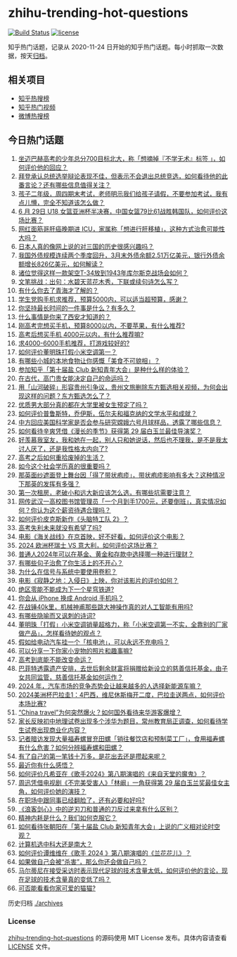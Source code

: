 # zhihu-trending-hot-questions

[![Build Status](https://github.com/justjavac/zhihu-trending-hot-questions/workflows/ci/badge.svg?branch=master)](https://github.com/justjavac/zhihu-trending-hot-questions/actions)
[![license](https://img.shields.io/github/license/justjavac/zhihu-trending-hot-questions)](https://github.com/justjavac/zhihu-trending-hot-questions/blob/master/LICENSE)

知乎热门话题，记录从 2020-11-24
日开始的知乎热门话题。每小时抓取一次数据，按天[归档](./archives)。

## 相关项目

- [知乎热搜榜](https://github.com/justjavac/zhihu-trending-top-search)
- [知乎热门视频](https://github.com/justjavac/zhihu-trending-hot-video)
- [微博热搜榜](https://github.com/justjavac/weibo-trending-hot-search)

## 今日热门话题

<!-- BEGIN -->
<!-- 最后更新时间 Sun Jun 30 2024 03:02:00 GMT+0800 (China Standard Time) -->

1. [坐迈巴赫高考的少年总分700目标北大，称「想摘掉『不学无术』标签 」，如何评价他的回应？](https://www.zhihu.com/question/659949475)
1. [拜登承认总统选举辩论表现不佳，但表示不会退出总统竞选，如何看待他的此番言论？还有哪些信息值得关注？](https://www.zhihu.com/question/660259081)
1. [孩子二年级，周四期末考试，老师明示我们给孩子请假，不要参加考试，我有点儿懵，完全不知道该怎么做？](https://www.zhihu.com/question/659863322)
1. [6 月 29日 U18 女篮亚洲杯半决赛，中国女篮79比61战胜韩国队，如何评价这场比赛？](https://www.zhihu.com/question/660296712)
1. [网红面筋哥肝癌晚期进 ICU，家属称「想进行肝移植」，这种方式治愈可能性大吗？](https://www.zhihu.com/question/660285164)
1. [日本人真的像网上说的对三国的历史很感兴趣吗？](https://www.zhihu.com/question/312873401)
1. [我国外债规模连续两个季度回升，3月末外债余额2.51万亿美元，银行外债余额增长826亿美元，如何解读？](https://www.zhihu.com/question/660212314)
1. [诸位觉得这样一款架空T-34放到1943年库尔斯克战场会如何？](https://www.zhihu.com/question/660178374)
1. [文笔挑战：出句：水碧天蓝花木秀，下联或续句诗怎么写？](https://www.zhihu.com/question/660259253)
1. [有什么你去了青海才了解的？](https://www.zhihu.com/question/604122084)
1. [学生党购手机求推荐，预算5000内，可以适当超预算，感谢？](https://www.zhihu.com/question/658615615)
1. [你坚持最长时间的一件事是什么？有多久？](https://www.zhihu.com/question/659900501)
1. [什么事情是你来了西安才知道的？](https://www.zhihu.com/question/289628382)
1. [刚高考完想买手机，预算8000以内，不要苹果，有什么推荐?](https://www.zhihu.com/question/658792409)
1. [高考后想买手机 4000元以内，有什么推荐嘛?](https://www.zhihu.com/question/658754467)
1. [求4000-6000手机推荐，打游戏较好的?](https://www.zhihu.com/question/658626495)
1. [如何评价董明珠打假小米空调第一？](https://www.zhihu.com/question/660248799)
1. [有哪些小城的本地食物让你感慨「美食不可貌相」？](https://www.zhihu.com/question/659402921)
1. [参加知乎「第十届盐 Club 新知青年大会」是种什么样的体验？](https://www.zhihu.com/question/658727574)
1. [在古代，高门贵女能决定自己的命运吗？](https://www.zhihu.com/question/650871103)
1. [用「山河破碎」形容贵州引争议‍，贵州文旅删除东方甄选相关视频，为何会出现这样的问题？东方甄选怎么了？](https://www.zhihu.com/question/660244409)
1. [优质男大部分真的都在大学里被女生预定了吗？](https://www.zhihu.com/question/657376611)
1. [如何评价普鲁斯特，乔伊斯，伍尔夫和福克纳的文学水平和成就？](https://www.zhihu.com/question/30862502)
1. [中方回应美国科学家是否会参与研究嫦娥六号月球样品，透露了哪些信息？](https://www.zhihu.com/question/660257053)
1. [如何看待辛爽凭借《漫长的季节》获得第 29 届白玉兰最佳导演奖？](https://www.zhihu.com/question/660209704)
1. [好羡慕我室友，我和她在一起，别人只和她说话，然后也不理我，是不是我太讨人厌了，还是我性格太内向了?](https://www.zhihu.com/question/659542610)
1. [高考之后如何重拾废掉的生活？](https://www.zhihu.com/question/659907800)
1. [如今这个社会学历真的很重要吗？](https://www.zhihu.com/question/659406729)
1. [那英面纱遮面登上舞台因「得了带状疱疹」，带状疱疹影响有多大？这种情况下那英的发挥有多强？](https://www.zhihu.com/question/660244568)
1. [第一次租房，老破小和远大新应该怎么选，有哪些坑需要注意？](https://www.zhihu.com/question/658747694)
1. [网传武汉一高校图书馆管理员「一个月到手1700元，还要倒班」，真实情况如何？你认为这个薪资待遇合理吗？](https://www.zhihu.com/question/660183351)
1. [如何评价皮克斯新作《头脑特工队 2》？](https://www.zhihu.com/question/659516935)
1. [高考失利未来就没有希望了吗?](https://www.zhihu.com/question/659653770)
1. [电影《海关战线》在京首映，好不好看，如何评价这个电影？](https://www.zhihu.com/question/660110065)
1. [2024 欧洲杯瑞士 VS 意大利，如何评价这场比赛？](https://www.zhihu.com/question/660056549)
1. [普通人2024年可以在基金、黄金和存款中选择哪一种进行理财？](https://www.zhihu.com/question/658147150)
1. [有哪些句子治愈了你生活上的不开心？](https://www.zhihu.com/question/660057332)
1. [为什么在信号与系统中要使用卷积？](https://www.zhihu.com/question/660159367)
1. [电影《寂静之地：入侵日》上映，你对该影片的评价如何？](https://www.zhihu.com/question/660162706)
1. [绝区零能不能成为下一个星穹铁道?](https://www.zhihu.com/question/659485322)
1. [你会从 iPhone 换成 Android 手机吗？](https://www.zhihu.com/question/652018528)
1. [在战锤40k里，机械神甫那些跳大神操作真的对人工智能有用吗?](https://www.zhihu.com/question/659215909)
1. [有哪些隐喻而又讽刺的诗词?](https://www.zhihu.com/question/660055624)
1. [董明珠「打假」小米空调销量超格力，称「小米空调第一不实，全靠别的厂家做产品」，怎样看待她的观点？](https://www.zhihu.com/question/660250601)
1. [假如给电动汽车挂一个「核电池」，可以永远不充电吗？](https://www.zhihu.com/question/660158838)
1. [可以分享一下你家小宠物的照片和趣事嘛?](https://www.zhihu.com/question/607105489)
1. [高考到底能不能改变命运？](https://www.zhihu.com/question/660076867)
1. [巴菲特透露遗产安排，去世后剩余财富将捐赠给新设立的慈善信托基金，由子女共同监管，慈善信托基金如何运作？](https://www.zhihu.com/question/660247020)
1. [2024 年，汽车市场的竞争态势会让越来越多的人选择新能源车嘛？](https://www.zhihu.com/question/660246461)
1. [2024美洲杯巴拉圭1：4巴西，维尼休斯梅开二度，巴拉圭送两点，如何评价本场比赛?](https://www.zhihu.com/question/660250406)
1. [“China travel”为何突然爆火？如何国外看待来华游客爆增？](https://www.zhihu.com/question/659585744)
1. [家长反映初中地理试卷出现多个涉华为题目，常州教育局正调查，如何看待学生试卷出现商业化内容？](https://www.zhihu.com/question/660147159)
1. [记者暗访发现大量福寿螺冒充田螺「销往餐饮店和预制菜工厂」，食用福寿螺有什么危害？如何分辨福寿螺和田螺？](https://www.zhihu.com/question/660180885)
1. [有了自己的第一笔钱十万多，是花出去还是攒起来呢？](https://www.zhihu.com/question/660206987)
1. [最近你有什么感悟？](https://www.zhihu.com/question/660165597)
1. [如何评价凡希亚在《歌手2024》第八期演唱的《来自天堂的魔鬼》？](https://www.zhihu.com/question/660210595)
1. [周迅凭借电视剧《不完美受害人》「林阚」一角获得第 29 届白玉兰奖最佳女主角，如何评价她的演技？](https://www.zhihu.com/question/660212148)
1. [在职场中跟同事已经翻脸了，还有必要和好吗?](https://www.zhihu.com/question/659718260)
1. [《浪客剑心》中的逆刃刀和普通的刀反过来拿有什么区别？](https://www.zhihu.com/question/33722455)
1. [精神内耗是什么？我们如何克服它？](https://www.zhihu.com/question/656656153)
1. [如何看待张朝阳在「第十届盐 Club 新知青年大会」上说的广义相对论时空观？](https://www.zhihu.com/question/660259122)
1. [计算机选中科大还是南大？](https://www.zhihu.com/question/660065278)
1. [如何评价谭维维在《歌手 2024 》第八期演唱的《兰花花儿》？](https://www.zhihu.com/question/660214085)
1. [如果做自己会被“杀害”，那么你还会做自己吗？](https://www.zhihu.com/question/522636753)
1. [马尔蒂尼在接受采访时表示现代足球的技术含量太低，如何评价他的言论，现在足球的技术含量真的变低了吗？](https://www.zhihu.com/question/660218121)
1. [可否能看看你家可爱的猫猫?](https://www.zhihu.com/question/443529235)

<!-- END -->

历史归档 [./archives](./archives)

### License

[zhihu-trending-hot-questions](https://github.com/justjavac/zhihu-trending-hot-questions)
的源码使用 MIT License 发布。具体内容请查看 [LICENSE](./LICENSE) 文件。
